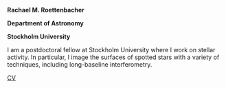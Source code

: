 <b>Rachael M. Roettenbacher</b>

<b>Department of Astronomy</b>

<b>Stockholm University</b>

I am a postdoctoral fellow at Stockholm University where I work on stellar activity.  In particular, I image the surfaces of 
spotted stars with a variety of techniques, including long-baseline interferometry.

<a href="RRoettenbacher_CV.pdf">CV</a>
